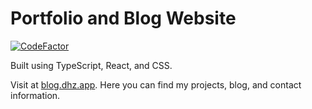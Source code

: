 # Portfolio and Blog Website

[![CodeFactor](https://www.codefactor.io/repository/github/dundeezhang/dundeezhangv4/badge)](https://www.codefactor.io/repository/github/dundeezhang/blogv2)

Built using TypeScript, React, and CSS.

Visit at [blog.dhz.app](blog.dhz.app). Here you can find my projects, blog, and contact information.
